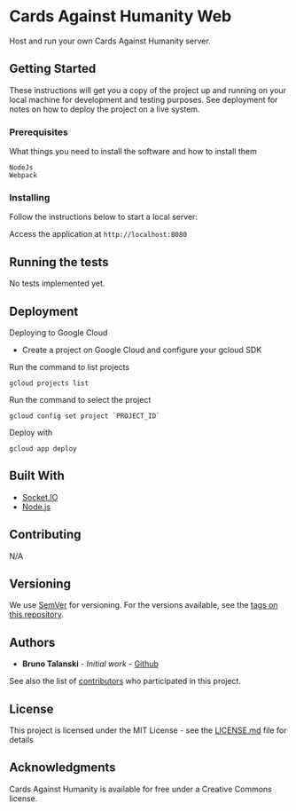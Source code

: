 # Cards Against Humanity Web

Host and run your own Cards Against Humanity server.

## Getting Started

These instructions will get you a copy of the project up and running on your local machine for development and testing purposes. See deployment for notes on how to deploy the project on a live system.

### Prerequisites

What things you need to install the software and how to install them

```
NodeJs
Webpack
```

### Installing

Follow the instructions below to start a local server:

Access the application at `http://localhost:8080`

## Running the tests

No tests implemented yet.

## Deployment

Deploying to Google Cloud

- Create a project on Google Cloud and configure your gcloud SDK

Run the command to list projects
```
gcloud projects list
```

Run the command to select the project
```
gcloud config set project `PROJECT_ID`
```

Deploy with 
```
gcloud app deploy
```


## Built With

* [Socket.IO](https://socket.io)
* [Node.js](https://nodejs.org)

## Contributing
N/A

## Versioning

We use [SemVer](http://semver.org/) for versioning. For the versions available, see the [tags on this repository](https://github.com/your/project/tags). 

## Authors

* **Bruno Talanski** - *Initial work* - [Github](https://github.com/btalanski)

See also the list of [contributors](https://github.com/btalanski/CartasContraAHumanidadeWeb/) who participated in this project.

## License

This project is licensed under the MIT License - see the [LICENSE.md](LICENSE.md) file for details

## Acknowledgments
Cards Against Humanity is available for free under a Creative Commons license.
